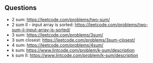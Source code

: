 ## Questions

* 2 sum: https://leetcode.com/problems/two-sum/
* 2 sum II - input array is sorted: https://leetcode.com/problems/two-sum-ii-input-array-is-sorted/
* 3 sum: https://leetcode.com/problems/3sum/
* 3 sum closest: https://leetcode.com/problems/3sum-closest/
* 4 sum: https://leetcode.com/problems/4sum/
* k sum: https://www.lintcode.com/problem/k-sum/description
* k sum II: https://www.lintcode.com/problem/k-sum/description
